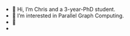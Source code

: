 - 👋 Hi, I’m Chris and a 3-year-PhD student.
- 👀 I’m interested in Parallel Graph Computing. 
- 🌱 
- 
<!---
aka-chris/aka-chris is a ✨ special ✨ repository because its `README.md` (this file) appears on your GitHub profile.
You can click the Preview link to take a look at your changes.
--->
